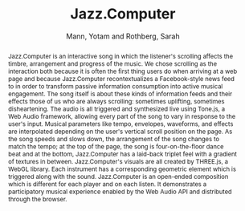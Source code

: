 --- 
title: "Jazz.Computer" 
abstract: "Jazz.Computer is an interactive song in which the listener's scrolling affects the timbre, arrangement and progress of the music. We chose scrolling as the interaction both because it is often the first thing users do when arriving at a web page and because Jazz.Computer recontextualizes a Facebook-style news feed to in order to transform passive information consumption into active musical engagement. The song itself is about these kinds of information feeds and their effects those of us who are always scrolling: sometimes uplifting, sometimes disheartening. The audio is all triggered and synthesized live using Tone.js, a Web Audio framework, allowing every part of the song to vary in response to the user's input. Musical parameters like tempo, envelopes, waveforms, and effects are interpolated depending on the user's vertical scroll position on the page. As the song speeds and slows down, the arrangement of the song changes to match the tempo; at the top of the page, the song is four-on-the-floor dance beat and at the bottom, Jazz.Computer has a laid-back triplet feel with a gradient of textures in between. Jazz.Computer's visuals are all created by THREE.js, a WebGL library. Each instrument has a corresponding geometric element which is triggered along with the sound. Jazz.Computer is an open-ended composition which is different for each player and on each listen. It demonstrates a participatory musical experience enabled by the Web Audio API and distributed through the browser." 
address: "Atlanta, Georgia" 
author: "Mann, Yotam and Rothberg, Sarah"
webAuthor: "Christian Baumann, Johanna Friederike, Jan-Torsten Milde" 
booktitle: "Proceedings of the International Web Audio Conference" 
editor: "Freeman, Jason and Lerch, Alexander and Paradis, Matthew" 
month: "Proceedings of the International Web Audio Conference"
pages: "1-1" 
publisher: "Georgia Tech" 
series: "WAC '18"
track: "Artwork"  
year: "2016" 
id: "2016_EA_86" 
tags: year2016
media: none 
pdflink: /_data/papers/pdf/2016/2016_86.pdf
ISSN: 2663-5844
---